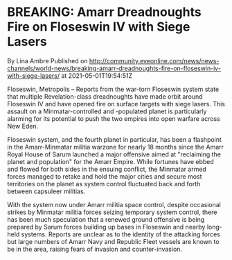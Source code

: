 # BREAKING: Amarr Dreadnoughts Fire on Floseswin IV with Siege Lasers
By Lina Ambre
Published on http://community.eveonline.com/news/news-channels/world-news/breaking-amarr-dreadnoughts-fire-on-floseswin-iv-with-siege-lasers/ at 2021-05-01T19:54:51Z

Floseswin, Metropolis – Reports from the war-torn Floseswin system state that multiple Revelation-class dreadnoughts have made orbit around Floseswin IV and have opened fire on surface targets with siege lasers. This assault on a Minmatar-controlled and -populated planet is particularly alarming for its potential to push the two empires into open warfare across New Eden.

Floseswin system, and the fourth planet in particular, has been a flashpoint in the Amarr-Minmatar militia warzone for nearly 18 months since the Amarr Royal House of Sarum launched a major offensive aimed at "reclaiming the planet and population" for the Amarr Empire. While fortunes have ebbed and flowed for both sides in the ensuing conflict, the Minmatar armed forces managed to retake and hold the major cities and secure most territories on the planet as system control fluctuated back and forth between capsuleer militias.

With the system now under Amarr militia space control, despite occasional strikes by Minmatar militia forces seizing temporary system control, there has been much speculation that a renewed ground offensive is being prepared by Sarum forces building up bases in Floseswin and nearby long-held systems. Reports are unclear as to the identity of the attacking forces but large numbers of Amarr Navy and Republic Fleet vessels are known to be in the area, raising fears of invasion and counter-invasion.

